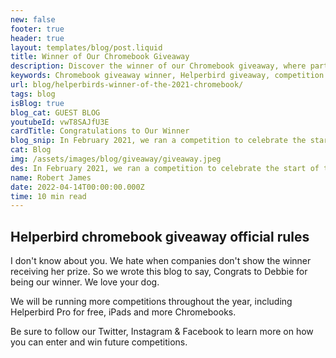 ```yaml
---
new: false
footer: true
header: true
layout: templates/blog/post.liquid
title: Winner of Our Chromebook Giveaway
description: Discover the winner of our Chromebook giveaway, where participants had the chance to win a brand new Chromebook and a year of Helperbird Pro. Learn more about the competition and celebrate with us.
keywords: Chromebook giveaway winner, Helperbird giveaway, competition winner announcement, celebrate the winner, Chromebook and Helperbird Pro prize, giveaway celebration
url: blog/helperbirds-winner-of-the-2021-chromebook/
tags: blog
isBlog: true
blog_cat: GUEST BLOG
youtubeId: vwT8SAJfU3E
cardTitle: Congratulations to Our Winner
blog_snip: In February 2021, we ran a competition to celebrate the start of the new school term, giving participants the opportunity to win a brand new Chromebook and a year of Helperbird Pro. Now, it's time to announce the lucky winner and celebrate their success.
cat: Blog
img: /assets/images/blog/giveaway/giveaway.jpeg
des: In February 2021, we ran a competition to celebrate the start of the new school term, giving participants the opportunity to win a brand new Chromebook and a year of Helperbird Pro. Now, it's time to announce the lucky winner and celebrate their success.
name: Robert James
date: 2022-04-14T00:00:00.000Z
time: 10 min read
---
```


## Helperbird chromebook giveaway official rules

I don't know about you. We hate when companies don't show the winner receiving her prize. So we
wrote this blog to say, Congrats to Debbie for being our winner. We love your dog.

We will be running more competitions throughout the year, including Helperbird Pro for free, iPads
and more Chromebooks.

Be sure to follow our Twitter, Instagram & Facebook to learn more on how you can enter and win
future competitions.
